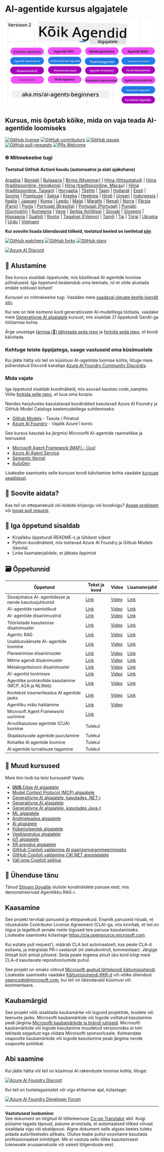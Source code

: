 <!--
CO_OP_TRANSLATOR_METADATA:
{
  "original_hash": "35b7c9b08396abaac3d149cb1a9bfebb",
  "translation_date": "2025-10-11T10:55:51+00:00",
  "source_file": "README.md",
  "language_code": "et"
}
-->
# AI-agentide kursus algajatele

![Generatiivne AI algajatele](../../translated_images/repo-thumbnailv2.06f4a48036fde647f6ba4eb19f5651babe59bb30e972748afb349e47725d7601.et.png)

## Kursus, mis õpetab kõike, mida on vaja teada AI-agentide loomiseks

[![GitHub license](https://img.shields.io/github/license/microsoft/ai-agents-for-beginners.svg)](https://github.com/microsoft/ai-agents-for-beginners/blob/master/LICENSE?WT.mc_id=academic-105485-koreyst)
[![GitHub contributors](https://img.shields.io/github/contributors/microsoft/ai-agents-for-beginners.svg)](https://GitHub.com/microsoft/ai-agents-for-beginners/graphs/contributors/?WT.mc_id=academic-105485-koreyst)
[![GitHub issues](https://img.shields.io/github/issues/microsoft/ai-agents-for-beginners.svg)](https://GitHub.com/microsoft/ai-agents-for-beginners/issues/?WT.mc_id=academic-105485-koreyst)
[![GitHub pull-requests](https://img.shields.io/github/issues-pr/microsoft/ai-agents-for-beginners.svg)](https://GitHub.com/microsoft/ai-agents-for-beginners/pulls/?WT.mc_id=academic-105485-koreyst)
[![PRs Welcome](https://img.shields.io/badge/PRs-welcome-brightgreen.svg?style=flat-square)](http://makeapullrequest.com?WT.mc_id=academic-105485-koreyst)

### 🌐 Mitmekeelne tugi

#### Toetatud GitHub Actioni kaudu (automaatne ja alati ajakohane)

<!-- CO-OP TRANSLATOR LANGUAGES TABLE START -->
[Araabia](../ar/README.md) | [Bengali](../bn/README.md) | [Bulgaaria](../bg/README.md) | [Birma (Myanmar)](../my/README.md) | [Hiina (lihtsustatud)](../zh/README.md) | [Hiina (traditsiooniline, Hongkong)](../hk/README.md) | [Hiina (traditsiooniline, Macau)](../mo/README.md) | [Hiina (traditsiooniline, Taiwan)](../tw/README.md) | [Horvaatia](../hr/README.md) | [Tšehhi](../cs/README.md) | [Taani](../da/README.md) | [Hollandi](../nl/README.md) | [Eesti](./README.md) | [Soome](../fi/README.md) | [Prantsuse](../fr/README.md) | [Saksa](../de/README.md) | [Kreeka](../el/README.md) | [Heebrea](../he/README.md) | [Hindi](../hi/README.md) | [Ungari](../hu/README.md) | [Indoneesia](../id/README.md) | [Itaalia](../it/README.md) | [Jaapani](../ja/README.md) | [Korea](../ko/README.md) | [Leedu](../lt/README.md) | [Malai](../ms/README.md) | [Marathi](../mr/README.md) | [Nepali](../ne/README.md) | [Norra](../no/README.md) | [Pärsia (Farsi)](../fa/README.md) | [Poola](../pl/README.md) | [Portugali (Brasiilia)](../br/README.md) | [Portugali (Portugal)](../pt/README.md) | [Punjabi (Gurmukhi)](../pa/README.md) | [Rumeenia](../ro/README.md) | [Vene](../ru/README.md) | [Serbia (kirillitsa)](../sr/README.md) | [Slovaki](../sk/README.md) | [Sloveeni](../sl/README.md) | [Hispaania](../es/README.md) | [Suahiili](../sw/README.md) | [Rootsi](../sv/README.md) | [Tagalogi (Filipino)](../tl/README.md) | [Tamili](../ta/README.md) | [Tai](../th/README.md) | [Türgi](../tr/README.md) | [Ukraina](../uk/README.md) | [Urdu](../ur/README.md) | [Vietnami](../vi/README.md)
<!-- CO-OP TRANSLATOR LANGUAGES TABLE END -->

**Kui soovite lisada täiendavaid tõlkeid, toetatud keeled on loetletud [siin](https://github.com/Azure/co-op-translator/blob/main/getting_started/supported-languages.md)**

[![GitHub watchers](https://img.shields.io/github/watchers/microsoft/ai-agents-for-beginners.svg?style=social&label=Watch)](https://GitHub.com/microsoft/ai-agents-for-beginners/watchers/?WT.mc_id=academic-105485-koreyst)
[![GitHub forks](https://img.shields.io/github/forks/microsoft/ai-agents-for-beginners.svg?style=social&label=Fork)](https://GitHub.com/microsoft/ai-agents-for-beginners/network/?WT.mc_id=academic-105485-koreyst)
[![GitHub stars](https://img.shields.io/github/stars/microsoft/ai-agents-for-beginners.svg?style=social&label=Star)](https://GitHub.com/microsoft/ai-agents-for-beginners/stargazers/?WT.mc_id=academic-105485-koreyst)

[![Azure AI Discord](https://dcbadge.limes.pink/api/server/kzRShWzttr)](https://discord.gg/kzRShWzttr)


## 🌱 Alustamine

See kursus sisaldab õppetunde, mis käsitlevad AI-agentide loomise põhialuseid. Iga õppetund keskendub oma teemale, nii et võite alustada endale sobivast kohast!

Kursusel on mitmekeelne tugi. Vaadake meie [saadaval olevate keelte loendit siin](../..). 

Kui see on teie esimene kord generatiivsete AI-mudelitega töötada, vaadake meie [Generatiivne AI algajatele](https://aka.ms/genai-beginners) kursust, mis sisaldab 21 õppetundi GenAI-ga töötamise kohta.

Ärge unustage [tärniga (🌟) tähistada seda repo](https://docs.github.com/en/get-started/exploring-projects-on-github/saving-repositories-with-stars?WT.mc_id=academic-105485-koreyst) ja [forkida seda repo](https://github.com/microsoft/ai-agents-for-beginners/fork), et koodi käivitada.

### Kohtuge teiste õppijatega, saage vastuseid oma küsimustele

Kui jääte hätta või teil on küsimusi AI-agentide loomise kohta, liituge meie pühendatud Discordi kanaliga [Azure AI Foundry Community Discordis](https://aka.ms/ai-agents/discord).

### Mida vajate

Iga õppetund sisaldab koodinäiteid, mis asuvad kaustas code_samples. Võite [forkida selle repo](https://github.com/microsoft/ai-agents-for-beginners/fork), et luua oma koopia.  

Nendes harjutustes kasutatavad koodinäited kasutavad Azure AI Foundry ja GitHub Model Catalogs keelemudelitega suhtlemiseks:

- [Github Models](https://aka.ms/ai-agents-beginners/github-models) - Tasuta / Piiratud
- [Azure AI Foundry](https://aka.ms/ai-agents-beginners/ai-foundry) - Vajalik Azure'i konto

See kursus kasutab ka järgmisi Microsofti AI-agentide raamistikke ja teenuseid:

- [Microsoft Agent Framework (MAF) - Uus!](https://aka.ms/ai-agents-beginners/agent-framewrok)
- [Azure AI Agent Service](https://aka.ms/ai-agents-beginners/ai-agent-service)
- [Semantic Kernel](https://aka.ms/ai-agents-beginners/semantic-kernel)
- [AutoGen](https://aka.ms/ai-agents/autogen)

Lisateabe saamiseks selle kursuse koodi käivitamise kohta vaadake [kursuse seadistust](./00-course-setup/README.md).

## 🙏 Soovite aidata?

Kas teil on ettepanekuid või leidsite kirjavigu või koodivigu? [Avage probleem](https://github.com/microsoft/ai-agents-for-beginners/issues?WT.mc_id=academic-105485-koreyst) või [looge pull request](https://github.com/microsoft/ai-agents-for-beginners/pulls?WT.mc_id=academic-105485-koreyst).

## 📂 Iga õppetund sisaldab

- Kirjalikku õppetundi README-s ja lühikest videot
- Python-koodinäiteid, mis toetavad Azure AI Foundry ja Github Models (tasuta)
- Linke lisamaterjalidele, et jätkata õppimist

## 🗃️ Õppetunnid

| **Õppetund**                                 | **Tekst ja kood**                                | **Video**                                                  | **Lisamaterjalid**                                                                     |
|----------------------------------------------|--------------------------------------------------|------------------------------------------------------------|----------------------------------------------------------------------------------------|
| Sissejuhatus AI-agentidesse ja nende kasutusjuhtumid | [Link](./01-intro-to-ai-agents/README.md)        | [Video](https://youtu.be/3zgm60bXmQk?si=z8QygFvYQv-9WtO1)  | [Link](https://aka.ms/ai-agents-beginners/collection?WT.mc_id=academic-105485-koreyst) |
| AI-agentide raamistikud                      | [Link](./02-explore-agentic-frameworks/README.md)| [Video](https://youtu.be/ODwF-EZo_O8?si=Vawth4hzVaHv-u0H)  | [Link](https://aka.ms/ai-agents-beginners/collection?WT.mc_id=academic-105485-koreyst) |
| AI-agentide disainimustrid                   | [Link](./03-agentic-design-patterns/README.md)   | [Video](https://youtu.be/m9lM8qqoOEA?si=BIzHwzstTPL8o9GF)  | [Link](https://aka.ms/ai-agents-beginners/collection?WT.mc_id=academic-105485-koreyst) |
| Tööriistade kasutamise disainimuster         | [Link](./04-tool-use/README.md)                  | [Video](https://youtu.be/vieRiPRx-gI?si=2z6O2Xu2cu_Jz46N)  | [Link](https://aka.ms/ai-agents-beginners/collection?WT.mc_id=academic-105485-koreyst) |
| Agentic RAG                                  | [Link](./05-agentic-rag/README.md)               | [Video](https://youtu.be/WcjAARvdL7I?si=gKPWsQpKiIlDH9A3)  | [Link](https://aka.ms/ai-agents-beginners/collection?WT.mc_id=academic-105485-koreyst) |
| Usaldusväärsete AI-agentide loomine          | [Link](./06-building-trustworthy-agents/README.md)| [Video](https://youtu.be/iZKkMEGBCUQ?si=jZjpiMnGFOE9L8OK ) | [Link](https://aka.ms/ai-agents-beginners/collection?WT.mc_id=academic-105485-koreyst) |
| Planeerimise disainimuster                   | [Link](./07-planning-design/README.md)           | [Video](https://youtu.be/kPfJ2BrBCMY?si=6SC_iv_E5-mzucnC)  | [Link](https://aka.ms/ai-agents-beginners/collection?WT.mc_id=academic-105485-koreyst) |
| Mitme agendi disainimuster                   | [Link](./08-multi-agent/README.md)               | [Video](https://youtu.be/V6HpE9hZEx0?si=rMgDhEu7wXo2uo6g)  | [Link](https://aka.ms/ai-agents-beginners/collection?WT.mc_id=academic-105485-koreyst) |
| Metakognitsiooni disainimuster               | [Link](./09-metacognition/README.md)             | [Video](https://youtu.be/His9R6gw6Ec?si=8gck6vvdSNCt6OcF)  | [Link](https://aka.ms/ai-agents-beginners/collection?WT.mc_id=academic-105485-koreyst) |
| AI-agentid tootmises                        | [Link](./10-ai-agents-production/README.md)      | [Video](https://youtu.be/l4TP6IyJxmQ?si=31dnhexRo6yLRJDl)  | [Link](https://aka.ms/ai-agents-beginners/collection?WT.mc_id=academic-105485-koreyst) |
| Agentlike protokollide kasutamine (MCP, A2A ja NLWeb) | [Link](./11-agentic-protocols/README.md)           | [Video](https://youtu.be/X-Dh9R3Opn8)                                 | [Link](https://aka.ms/ai-agents-beginners/collection?WT.mc_id=academic-105485-koreyst) |
| Konteksti inseneriteadus AI agentide jaoks            | [Link](./12-context-engineering/README.md)         | [Video](https://youtu.be/F5zqRV7gEag)                                 | [Link](https://aka.ms/ai-agents-beginners/collection?WT.mc_id=academic-105485-koreyst) |
| Agentliku mälu haldamine                              | [Link](./13-agent-memory/README.md)     |      [Video](https://youtu.be/QrYbHesIxpw?si=vZkVwKrQ4ieCcIPx)                                                      |                                                                                        |
| Microsoft Agent Frameworki uurimine                  | [Link](./14-microsoft-agent-framework/README.md)                            |                                                            |                                                                                        |
| Arvutikasutuse agentide (CUA) loomine                 | Tulekul                                |                                                            |                                                                                        |
| Skaalautuvate agentide juurutamine                   | Tulekul                                |                                                            |                                                                                        |
| Kohalike AI agentide loomine                          | Tulekul                                |                                                            |                                                                                        |
| AI agentide turvalisuse tagamine                     | Tulekul                                |                                                            |                                                                                        |

## 🎒 Muud kursused

Meie tiim loob ka teisi kursuseid! Vaata:

- [**UUS** Edge AI algajatele](https://github.com/microsoft/edgeai-for-beginners?WT.mc_id=academic-105485-koreyst)
- [Model Context Protocol (MCP) algajatele](https://github.com/microsoft/mcp-for-beginners?WT.mc_id=academic-105485-koreyst)
- [Generatiivne AI algajatele, kasutades .NET-i](https://github.com/microsoft/Generative-AI-for-beginners-dotnet?WT.mc_id=academic-105485-koreyst)
- [Generatiivne AI algajatele](https://github.com/microsoft/generative-ai-for-beginners?WT.mc_id=academic-105485-koreyst)
- [Generatiivne AI algajatele, kasutades Java-t](https://github.com/microsoft/generative-ai-for-beginners-java?WT.mc_id=academic-105485-koreyst)
- [ML algajatele](https://aka.ms/ml-beginners?WT.mc_id=academic-105485-koreyst)
- [Andmeteadus algajatele](https://aka.ms/datascience-beginners?WT.mc_id=academic-105485-koreyst)
- [AI algajatele](https://aka.ms/ai-beginners?WT.mc_id=academic-105485-koreyst)
- [Küberjulgeolek algajatele](https://github.com/microsoft/Security-101??WT.mc_id=academic-96948-sayoung)
- [Veebiarendus algajatele](https://aka.ms/webdev-beginners?WT.mc_id=academic-105485-koreyst)
- [IoT algajatele](https://aka.ms/iot-beginners?WT.mc_id=academic-105485-koreyst)
- [XR arendus algajatele](https://github.com/microsoft/xr-development-for-beginners?WT.mc_id=academic-105485-koreyst)
- [GitHub Copiloti valdamine AI paarisprogrammeerimiseks](https://aka.ms/GitHubCopilotAI?WT.mc_id=academic-105485-koreyst)
- [GitHub Copiloti valdamine C#/.NET arendajatele](https://github.com/microsoft/mastering-github-copilot-for-dotnet-csharp-developers?WT.mc_id=academic-105485-koreyst)
- [Vali oma Copiloti seiklus](https://github.com/microsoft/CopilotAdventures?WT.mc_id=academic-105485-koreyst)

## 🌟 Ühenduse tänu

Tänud [Shivam Goyalile](https://www.linkedin.com/in/shivam2003/) oluliste koodinäidete panuse eest, mis demonstreerivad Agentlikku RAG-i.

## Kaasamine

See projekt tervitab panuseid ja ettepanekuid. Enamik panuseid nõuab, et nõustuksite 
Contributor License Agreement (CLA)-ga, mis kinnitab, et teil on õigus ja tegelikult annate meile 
õigused teie panuse kasutamiseks. Lisateabe saamiseks külastage <https://cla.opensource.microsoft.com>.

Kui esitate pull request'i, määrab CLA bot automaatselt, kas peate CLA-d esitama, ja märgistab PR-i vastavalt (nt olekukontroll, kommentaar). Järgige lihtsalt boti antud juhiseid. Seda peate tegema ainult üks kord kõigi meie CLA-d kasutavate repositooriumide puhul.

See projekt on omaks võtnud [Microsofti avatud lähtekoodi käitumisjuhendi](https://opensource.microsoft.com/codeofconduct/).
Lisateabe saamiseks vaadake [Käitumisjuhendi KKK-d](https://opensource.microsoft.com/codeofconduct/faq/) või 
võtke ühendust [opencode@microsoft.com](mailto:opencode@microsoft.com), kui teil on täiendavaid küsimusi või kommentaare.

## Kaubamärgid

See projekt võib sisaldada kaubamärke või logosid projektide, toodete või teenuste jaoks. Microsofti kaubamärkide või logode volitatud kasutamine peab järgima 
[Microsofti kaubamärkide ja brändi juhiseid](https://www.microsoft.com/legal/intellectualproperty/trademarks/usage/general).
Microsofti kaubamärkide või logode kasutamine muudetud versioonides ei tohi tekitada segadust ega viidata Microsofti sponsorlusele.
Kolmandate osapoolte kaubamärkide või logode kasutamine peab järgima nende osapoolte poliitikat.

## Abi saamine

Kui jääte hätta või teil on küsimusi AI rakenduste loomise kohta, liituge:

[![Azure AI Foundry Discord](https://img.shields.io/badge/Discord-Azure_AI_Foundry_Community_Discord-blue?style=for-the-badge&logo=discord&color=5865f2&logoColor=fff)](https://aka.ms/foundry/discord)

Kui teil on tootetagasisidet või vigu ehitamise ajal, külastage:

[![Azure AI Foundry Developer Forum](https://img.shields.io/badge/GitHub-Azure_AI_Foundry_Developer_Forum-blue?style=for-the-badge&logo=github&color=000000&logoColor=fff)](https://aka.ms/foundry/forum)

---

**Vastutusest loobumine**:  
See dokument on tõlgitud AI tõlketeenuse [Co-op Translator](https://github.com/Azure/co-op-translator) abil. Kuigi püüame tagada täpsust, palume arvestada, et automaatsed tõlked võivad sisaldada vigu või ebatäpsusi. Algne dokument selle algses keeles tuleks pidada autoriteetseks allikaks. Olulise teabe puhul soovitame kasutada professionaalset inimtõlget. Me ei vastuta selle tõlke kasutamisest tulenevate arusaamatuste või valesti tõlgenduste eest.